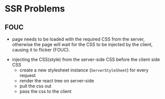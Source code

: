 # SSR Problems

## FOUC

- page needs to be loaded with the required CSS from the server, otherwise the page will wait for the CSS to be injected by the client, causing it to flicker (FOUC).

* injecting the CSS(style) from the server-side CSS before the client side CSS
  - create a new stylesheet instance (`ServerStyleSheet`) for every request
  - render the react tree on server-side
  - pull the css out
  - pass the css to the client
